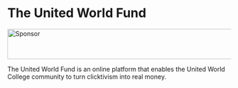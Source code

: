# The United World Fund

<a target='_blank' rel='nofollow' href='https://app.codesponsor.io/link/VTm4Jd1GnYcRgnzPRDD9GzX6/nourharidy/unitedworldfund'>
  <img alt='Sponsor' width='888' height='68' src='https://app.codesponsor.io/embed/VTm4Jd1GnYcRgnzPRDD9GzX6/nourharidy/unitedworldfund.svg' />
</a>

The United World Fund is an online platform that enables the United World College community to turn clicktivism into real money.
